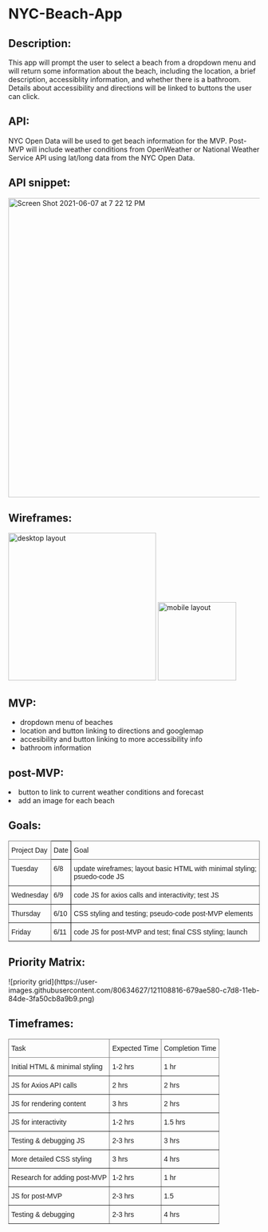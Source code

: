 # NYC-Beach-App

<h2>Description:</h2> This app will prompt the user to select a beach from a dropdown menu and will return some information about the beach, including the location, a brief description, accessiblity information, and whether there is a bathroom. Details about accessibility and directions will be linked to buttons the user can click.

<h2>API:</h2> NYC Open Data will be used to get beach information for the MVP. Post-MVP will include weather conditions from OpenWeather or National Weather Service API using lat/long data from the NYC Open Data.

<h2>API snippet:</h2>

<img width="600" alt="Screen Shot 2021-06-07 at 7 22 12 PM" src="https://user-images.githubusercontent.com/80634627/121099357-b12e0500-c7c5-11eb-80cb-d1c61dc81a7a.png">

<h2>Wireframes:</h2>
<img width="296" alt="desktop layout" src="https://user-images.githubusercontent.com/80634627/121213360-25ab8700-c84c-11eb-9016-950caeaf7a47.png">

<img width="157" alt="mobile layout" src="https://user-images.githubusercontent.com/80634627/121213376-293f0e00-c84c-11eb-9dbb-a4c690a72bf8.png">


<h2>MVP:</h2>
<ul>
  <li>dropdown menu of beaches</li>
  <li>location and button linking  to directions and googlemap</li>
  <li>accesibility and button linking to more accessibility info</li>
  <li>bathroom information</li>
</ul>

<h2>post-MVP:</h2>
</ul>
  <li>button to link to current weather conditions and forecast</li>
  <li> add an image for each beach</li>
</ul>

<h2>Goals:</h2>
  <style type="text/css">
.tg  {border-collapse:collapse;border-spacing:0;}
.tg td{border-color:black;border-style:solid;border-width:1px;font-family:Arial, sans-serif;font-size:14px;
  overflow:hidden;padding:10px 5px;word-break:normal;}
.tg th{border-color:black;border-style:solid;border-width:1px;font-family:Arial, sans-serif;font-size:14px;
  font-weight:normal;overflow:hidden;padding:10px 5px;word-break:normal;}
.tg .tg-0pky{border-color:inherit;text-align:left;vertical-align:top}
.tg .tg-0lax{text-align:left;vertical-align:top}
 </style>
  <table class="tg">
  <thead>
  <tr>
    <th class="tg-0pky">Project Day</th>
    <th class="tg-0lax">Date</th>
    <th class="tg-0pky">Goal</th>
  </tr>
</thead>
<tbody> 
  <tr>
    <td class="tg-0pky">Tuesday</td>
    <td class="tg-0lax">6/8</td>
    <td class="tg-0pky">update wireframes; layout basic HTML with minimal styling; psuedo-code JS</td>
  </tr>
  <tr>
    <td class="tg-0pky">Wednesday</td>
    <td class="tg-0lax">6/9</td>
    <td class="tg-0pky">code JS for axios calls and interactivity; test JS</td>
  </tr>
  <tr>
    <td class="tg-0pky">Thursday</td>
    <td class="tg-0lax">6/10</td>
    <td class="tg-0pky">CSS styling and testing; pseudo-code post-MVP elements</td>
  </tr>
  <tr>
    <td class="tg-0pky">Friday</td>
    <td class="tg-0lax">6/11</td>
    <td class="tg-0pky">code JS for post-MVP and test; final CSS styling; launch</td>
  </tr>
</tbody>
  </table>

<h2>Priority Matrix:</h2>
![priority grid](https://user-images.githubusercontent.com/80634627/121108816-679ae580-c7d8-11eb-84de-3fa50cb8a9b9.png)

<h2>Timeframes:</h2>
<style type="text/css">
.tg  {border-collapse:collapse;border-spacing:0;}
.tg td{border-color:black;border-style:solid;border-width:1px;font-family:Arial, sans-serif;font-size:14px;
  overflow:hidden;padding:10px 5px;word-break:normal;}
.tg th{border-color:black;border-style:solid;border-width:1px;font-family:Arial, sans-serif;font-size:14px;
  font-weight:normal;overflow:hidden;padding:10px 5px;word-break:normal;}
.tg .tg-0pky{border-color:inherit;text-align:left;vertical-align:top}
</style>
<table class="tg">
<thead>
  <tr>
    <th class="tg-0pky">Task</th>
    <th class="tg-0pky">Expected Time</th>
    <th class="tg-0pky">Completion Time</th>
  </tr>
</thead>
<tbody>
  <tr>
    <td class="tg-0pky">Initial HTML &amp; minimal styling</td>
    <td class="tg-0pky">1-2 hrs</td>
    <td class="tg-0pky">1 hr</td>
  </tr>
  <tr>
    <td class="tg-0pky">JS for Axios API calls</td>
    <td class="tg-0pky">2 hrs</td>
    <td class="tg-0pky">2 hrs</td>
  </tr>
  <tr>
    <td class="tg-0pky">JS for rendering content</td>
    <td class="tg-0pky">3 hrs</td>
    <td class="tg-0pky">2 hrs</td>
  </tr>
  <tr>
    <td class="tg-0pky">JS for interactivity</td>
    <td class="tg-0pky">1-2 hrs</td>
    <td class="tg-0pky">1.5 hrs</td>
  </tr>
  <tr>
    <td class="tg-0pky">Testing &amp; debugging JS</td>
    <td class="tg-0pky">2-3 hrs</td>
    <td class="tg-0pky">3 hrs</td>
  </tr>
  <tr>
    <td class="tg-0pky">More detailed CSS styling</td>
    <td class="tg-0pky">3 hrs</td>
    <td class="tg-0pky">4 hrs</td>
  </tr>
  <tr>
    <td class="tg-0pky">Research for adding post-MVP </td>
    <td class="tg-0pky">1-2 hrs</td>
    <td class="tg-0pky">1 hr</td>
  </tr>
  <tr>
    <td class="tg-0pky">JS for post-MVP</td>
    <td class="tg-0pky">2-3 hrs</td>
    <td class="tg-0pky">1.5</td>
  </tr>
  <tr>
    <td class="tg-0pky">Testing &amp; debugging</td>
    <td class="tg-0pky">2-3 hrs</td>
    <td class="tg-0pky">4 hrs</td>
  </tr>
</tbody>
</table>

